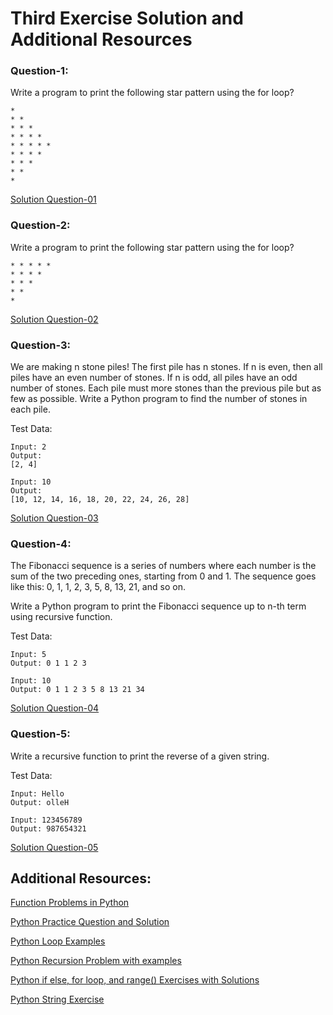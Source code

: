 # Third Exercise Solution and Additional Resources

### Question-1:

Write a program to print the following star pattern using the for loop?

```
* 
* * 
* * * 
* * * * 
* * * * * 
* * * * 
* * * 
* * 
*
```

[Solution Question-01](https://github.com/hamzaiftkhar/100-Days-of-Code-with-Python/blob/main/Day-22/Question-1.py)

### Question-2:

Write a program to print the following star pattern using the for loop?

```
* * * * *
* * * *
* * *
* *
*
```

[Solution Question-02](https://github.com/hamzaiftkhar/100-Days-of-Code-with-Python/blob/main/Day-22/Question-2.py)

### Question-3:

We are making n stone piles! The first pile has n stones. If n is even, then all piles have an even number of stones. If n is odd, all piles have an odd number of stones. Each pile must more stones than the previous pile but as few as possible. Write a Python program to find the number of stones in each pile.

Test Data:

```
Input: 2
Output:
[2, 4]

Input: 10
Output:
[10, 12, 14, 16, 18, 20, 22, 24, 26, 28]
```

[Solution Question-03](https://github.com/hamzaiftkhar/100-Days-of-Code-with-Python/blob/main/Day-22/Question-3.py)

### Question-4:

The Fibonacci sequence is a series of numbers where each number is the sum of the two preceding ones, starting from 0 and 1. The sequence goes like this: 0, 1, 1, 2, 3, 5, 8, 13, 21, and so on.

Write a Python program to print the Fibonacci sequence up to n-th term using recursive function.

Test Data:

```
Input: 5
Output: 0 1 1 2 3   

Input: 10
Output: 0 1 1 2 3 5 8 13 21 34
```

[Solution Question-04](https://github.com/hamzaiftkhar/100-Days-of-Code-with-Python/blob/main/Day-22/Question-4.py)

### Question-5:

Write a recursive function to print the reverse of a given string. 

Test Data:

```
Input: Hello
Output: olleH

Input: 123456789
Output: 987654321
```

[Solution Question-05](https://github.com/hamzaiftkhar/100-Days-of-Code-with-Python/blob/main/Day-22/Question-5.py)

## Additional Resources:

 [Function Problems in Python](https://www.w3resource.com/python-exercises/python-functions-exercises.php)

 [Python Practice Question and Solution](https://www.geeksforgeeks.org/python-exercises-practice-questions-and-solutions/)

 [Python Loop Examples](https://pythonistaplanet.com/python-for-loop-examples/)

 [Python Recursion Problem with examples](https://pythonmania.org/functions/python-recursion-practice-problems-with-solutions/)

 [Python if else, for loop, and range() Exercises with Solutions](https://pynative.com/python-if-else-and-for-loop-exercise-with-solutions/)

 [Python String Exercise](https://www.w3schools.com/python/python_strings_exercises.asp)